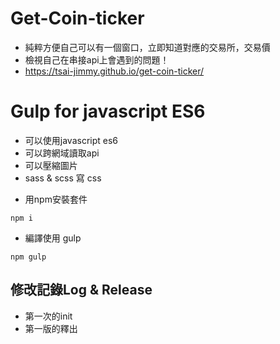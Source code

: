 # Get-Coin-ticker
- 純粹方便自己可以有一個窗口，立即知道對應的交易所，交易價
- 檢視自己在串接api上會遇到的問題！
- https://tsai-jimmy.github.io/get-coin-ticker/

# Gulp for javascript ES6
- 可以使用javascript es6
- 可以跨網域讀取api
- 可以壓縮圖片
- sass & scss 寫 css

* 用npm安裝套件
```
npm i
```

* 編譯使用 gulp
```
npm gulp
```

## 修改記錄Log & Release
- 第一次的init
- 第一版的釋出